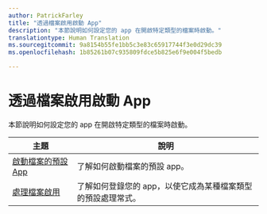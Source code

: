 ```yaml
---
author: PatrickFarley
title: "透過檔案啟用啟動 App"
description: "本節說明如何設定您的 app 在開啟特定類型的檔案時啟動。"
translationtype: Human Translation
ms.sourcegitcommit: 9a8154b55fe1bb5c3e83c65917744f3e0d29dc39
ms.openlocfilehash: 1b85261b07c935809fdce5b825e6f9e004f5bedb

---
```


# <a name="launch-an-app-through-file-activation"></a>透過檔案啟用啟動 App

本節說明如何設定您的 app 在開啟特定類型的檔案時啟動。

| 主題 | 說明 |
|-------|-------------|
| [啟動檔案的預設 App](launch-the-default-app-for-a-file.md) | 了解如何啟動檔案的預設 app。 |
| [處理檔案啟用](handle-file-activation.md) | 了解如何登錄您的 app，以使它成為某種檔案類型的預設處理常式。 |


<!--HONumber=Dec16_HO1-->


